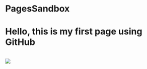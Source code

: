 # PagesSandbox
<h1>
Hello, this is my first page using GitHub
</h1><br>
<a href="FirstDocument.md"><img src="https://en.wikipedia.org/wiki/Capacitor#/media/File:Capacitors_(7189597135).jpg"></a>
